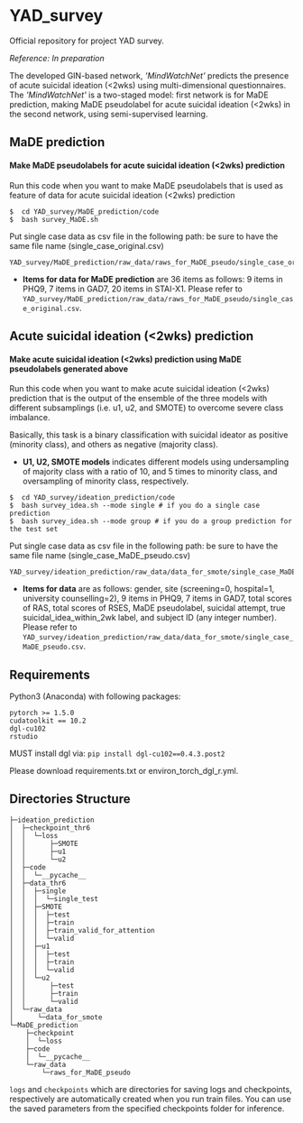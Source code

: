 # YAD_survey
Official repository for project YAD survey.

_Reference: In preparation_

The developed GIN-based network, _'MindWatchNet'_ predicts the presence of acute suicidal ideation (<2wks) using multi-dimensional questionnaires.
The _'MindWatchNet'_ is a two-staged model: first network is for MaDE prediction, making MaDE pseudolabel for acute suicidal ideation (<2wks) in the second network, using semi-supervised learning.

## MaDE prediction

#### Make MaDE pseudolabels for acute suicidal ideation (<2wks) prediction
Run this code when you want to make MaDE pseudolabels that is used as feature of data for acute suicidal ideation (<2wks) prediction
```
$  cd YAD_survey/MaDE_prediction/code
$  bash survey_MaDE.sh
```
Put single case data as csv file in the following path: be sure to have the same file name (single_case_original.csv)
```
YAD_survey/MaDE_prediction/raw_data/raws_for_MaDE_pseudo/single_case_original.csv
```

- **Items for data for MaDE prediction** are 36 items as follows: 9 items in PHQ9, 7 items in GAD7, 20 items in STAI-X1. 
Please refer to ```YAD_survey/MaDE_prediction/raw_data/raws_for_MaDE_pseudo/single_case_original.csv```.

## Acute suicidal ideation (<2wks) prediction

#### Make acute suicidal ideation (<2wks) prediction using MaDE pseudolabels generated above
Run this code when you want to make acute suicidal ideation (<2wks) prediction that is the output of the ensemble of the three models with different subsamplings (i.e. u1, u2, and SMOTE) to overcome severe class imbalance.

Basically, this task is a binary classification with suicidal ideator as positive (minority class), and others as negative (majority class).

- **U1, U2, SMOTE models** indicates different models using undersampling of majority class with a ratio of 10, and 5 times to minority class, and oversampling of minority class, respectively.
```
$  cd YAD_survey/ideation_prediction/code
$  bash survey_idea.sh --mode single # if you do a single case prediction
$  bash survey_idea.sh --mode group # if you do a group prediction for the test set
```
Put single case data as csv file in the following path: be sure to have the same file name (single_case_MaDE_pseudo.csv)
```
YAD_survey/ideation_prediction/raw_data/data_for_smote/single_case_MaDE_pseudo.csv
```

- **Items for data** are as follows: gender, site (screening=0, hospital=1, university counselling=2), 9 items in PHQ9, 7 items in GAD7, total scores of RAS, total scores of RSES, MaDE pseudolabel, suicidal attempt, true suicidal_idea_within_2wk label, and subject ID (any integer number). 
Please refer to ```YAD_survey/ideation_prediction/raw_data/data_for_smote/single_case_MaDE_pseudo.csv```.


## Requirements
Python3 (Anaconda) with following packages:
```
pytorch >= 1.5.0
cudatoolkit == 10.2
dgl-cu102
rstudio
```
MUST install dgl via: ```pip install dgl-cu102==0.4.3.post2```

Please download requirements.txt or environ_torch_dgl_r.yml.

## Directories Structure
```
├─ideation_prediction
│  ├─checkpoint_thr6
│  │  └─loss
│  │      ├─SMOTE
│  │      ├─u1
│  │      └─u2
│  ├─code
│  │  └─__pycache__
│  ├─data_thr6
│  │  ├─single
│  │  │  └─single_test
│  │  ├─SMOTE
│  │  │  ├─test
│  │  │  ├─train
│  │  │  ├─train_valid_for_attention
│  │  │  └─valid
│  │  ├─u1
│  │  │  ├─test
│  │  │  ├─train
│  │  │  └─valid
│  │  └─u2
│  │      ├─test
│  │      ├─train
│  │      └─valid
│  └─raw_data
│      └─data_for_smote
└─MaDE_prediction
    ├─checkpoint
    │  └─loss
    ├─code
    │  └─__pycache__
    └─raw_data
        └─raws_for_MaDE_pseudo
```
```logs``` and ```checkpoints``` which are directories for saving logs and checkpoints, respectively are automatically
created when you run train files. You can use the saved parameters from the specified checkpoints folder for inference.
